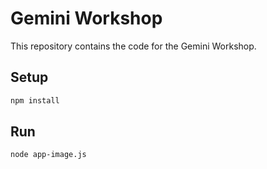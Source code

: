 # Gemini Workshop

This repository contains the code for the Gemini Workshop.

## Setup

```bash
npm install
```

## Run

```bash
node app-image.js
```
